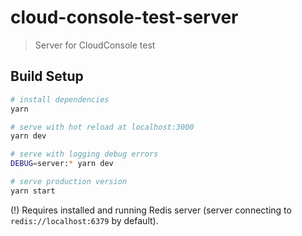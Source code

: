# cloud-console-test-server

> Server for CloudConsole test

## Build Setup

``` bash
# install dependencies
yarn

# serve with hot reload at localhost:3000
yarn dev

# serve with logging debug errors
DEBUG=server:* yarn dev

# serve production version
yarn start

```

(!) Requires installed and running Redis server (server connecting to `redis://localhost:6379` by default).
